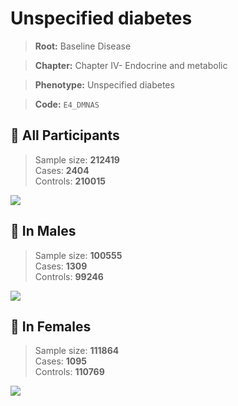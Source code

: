 # Unspecified diabetes

> **Root:** Baseline Disease  

> **Chapter:** Chapter IV- Endocrine and metabolic  

> **Phenotype:** Unspecified diabetes  

> **Code:** `E4_DMNAS`

## 🧪 All Participants  
> Sample size: **212419**  
> Cases: **2404**  
> Controls: **210015**
<img src="/Disease/Figures/ALL/Incidence/E4_DMNAS.png"/>
<CsvTable src="/Disease_Data/ALL/Incidence/COX_E4_DMNAS.csv" label="🔍 View full results" />

## 👨 In Males  
> Sample size: **100555**  
> Cases: **1309**  
> Controls: **99246**
<img src="/Disease/Figures/Male/Incidence/E4_DMNAS.png"/>
<CsvTable src="/Disease_Data/Male/Incidence/COX_E4_DMNAS.csv" label="🔍 View full results" />

## 👩 In Females  
> Sample size: **111864**  
> Cases: **1095**  
> Controls: **110769**
<img src="/Disease/Figures/Female/Incidence/E4_DMNAS.png"/>
<CsvTable src="/Disease_Data/Female/Incidence/COX_E4_DMNAS.csv" label="🔍 View full results" />
